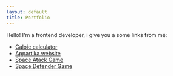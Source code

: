 ```yaml
---
layout: default
title: Portfolio
---
```


Hello! I'm a frontend developer, i give you a some links from me:

* [Caloie calculator](http://ummo93.github.io/calory/)
* [Appartika website](http://appartika.com/)
* [Space Atack Game](http://web-performers.com/spaceatack/)
* [Space Defender Game](http://web-performers.com/canvas/)
